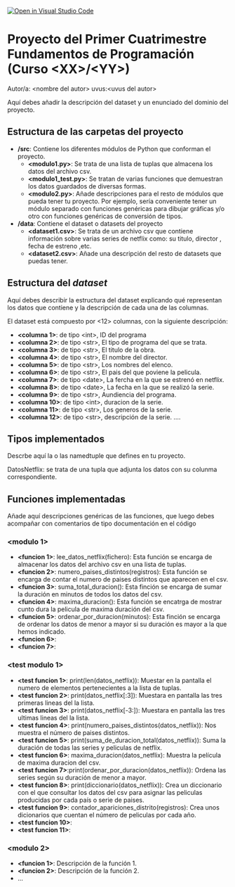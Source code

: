 [![Open in Visual Studio Code](https://classroom.github.com/assets/open-in-vscode-f059dc9a6f8d3a56e377f745f24479a46679e63a5d9fe6f495e02850cd0d8118.svg)](https://classroom.github.com/online_ide?assignment_repo_id=5979974&assignment_repo_type=AssignmentRepo)
# Proyecto del Primer Cuatrimestre Fundamentos de Programación (Curso  \<XX\>/\<YY\>)
Autor/a: \<nombre del autor\>   uvus:\<uvus del autor\>

Aquí debes añadir la descripción del dataset y un enunciado del dominio del proyecto.


## Estructura de las carpetas del proyecto

* **/src**: Contiene los diferentes módulos de Python que conforman el proyecto.
  * **\<modulo1.py\>**: Se trata de una lista de tuplas que almacena los datos del archivo csv.
  * **\<modulo1_test.py\>**: Se tratan de varias funciones que demuestran los datos guardados de diversas     formas.
  * **\<modulo2.py\>**: Añade descripciones para el resto de módulos que pueda tener tu proyecto. Por ejemplo, sería conveniente tener un módulo separado con funciones genéricas para dibujar gráficas y/o otro con funciones genéricas de conversión de tipos. 
* **/data**: Contiene el dataset o datasets del proyecto
    * **\<dataset1.csv\>**: Se trata de un archivo csv que contiene información sobre varias series de netflix como: su titulo, director , fecha de estreno ,etc.
    * **\<dataset2.csv\>**: Añade una descripción del resto de datasets que puedas tener.
    
## Estructura del *dataset*

Aquí debes describir la estructura del dataset explicando qué representan los datos que contiene y la descripción de cada una de las columnas.

El dataset está compuesto por \<12\> columnas, con la siguiente descripción:

* **\<columna 1>**: de tipo \<int\>, ID del programa
* **\<columna 2>**: de tipo \<str\>, El tipo de programa del que se trata.
* **\<columna 3>**: de tipo \<str\>, El titulo de la obra.
* **\<columna 4>**: de tipo \<str\>, El nombre del director.
* **\<columna 5>**: de tipo \<str\>, Los nombres del elenco.
* **\<columna 6>**: de tipo \<str\>, El pais del que poviene la pelicula.
* **\<columna 7>**: de tipo \<date\>, La fercha en la que se estrenó en netflix.
* **\<columna 8>**: de tipo \<date\>, La fecha en la que se realizó la serie.
* **\<columna 9>**: de tipo \<str\>, Aundiencia del programa.
* **\<columna 10>**: de tipo \<int\>, duracion de la serie.
* **\<columna 11>**: de tipo \<str\>, Los generos de la serie.
* **\<columna 12>**: de tipo \<str\>, descripción de la serie.
....

## Tipos implementados

Descrbe aquí la o las namedtuple que defines en tu proyecto.

DatosNetflix: se trata de una tupla que adjunta los datos con su colunma correspondiente.

## Funciones implementadas
Añade aquí descripciones genéricas de las funciones, que luego debes acompañar con comentarios de tipo documentación en el código

### \<modulo 1\>

* **<funcion 1>**: lee_datos_netflix(fichero): Esta función se encarga de almacenar los datos del archivo csv en una lista de tuplas.
* **<funcion 2>**: numero_paises_distintos(registros): Esta función se encarga de contar el numero de paises distintos que aparecen en el csv.
* **<funcion 3>**: suma_total_duracion(): Esta finción se encarga de sumar la duración en minutos de todos los datos del csv.
* **<funcion 4>**: maxima_duracion(): Esta función se encatrga de mostrar cunto dura la pelicula de maxima duración del csv.
* **<funcion 5>**: ordenar_por_duracion(minutos): Esta finción se encarga de ordenar los datos de menor a mayor si su duración es mayor a la que hemos indicado. 
* **<funcion 6>**:
* **<funcion 7>**:

### \<test modulo 1\>

* **<test funcion 1>**: print(len(datos_netflix)): Muestar en la pantalla el numero de elementos pertenecientes a la lista de tuplas.
* **<test funcion 2>**: print(datos_netflix[:3]): Muestara en pantalla las tres primeras lineas del la lista.
* **<test funcion 3>**: print(datos_netflix[-3:]): Muestara en pantalla las tres ultimas lineas del la lista.
* **<test funcion 4>**: print(numero_paises_distintos(datos_netflix)): Nos muestra el número de paises distintos.
* **<test funcion 5>**: print(suma_de_duracion_total(datos_netflix)): Suma la duración de todas las series y peliculas de netflix.
* **<test funcion 6>**: maxima_duracion(datos_netflix): Muestra la película de maxima duracion del csv.
* **<test funcion 7>**:print(ordenar_por_duracion(datos_netflix)): Ordena las series según su duración de menor a mayor.
* **<test funcion 8>**: print(diccionario(datos_netflix)): Crea un diccionario con el que consultar los datos del csv para asignar las peliculas producidas por cada país o serie de paises.
* **<test funcion 9>**: contador_apariciones_distrito(registros): Crea unos dicionarios que cuentan el número de peliculas por cada año.
* **<test funcion 10>**: 
* **<test funcion 11>**: 

### \<modulo 2\>

* **<funcion 1>**: Descripción de la función 1.
* **<funcion 2>**: Descripción de la función 2.
* ...
